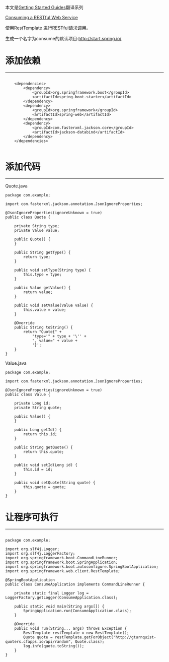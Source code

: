 本文是[Getting Started Guides](https://spring.io/guides)翻译系列

[Consuming a RESTful Web Service](https://spring.io/guides/gs/consuming-rest/)

使用RestTemplate 进行RESTful请求调用。

生成一个名字为consume的默认项目:http://start.spring.io/



# 添加依赖

-------------------------------------------------------------------------------

```

    <dependencies>
        <dependency>
            <groupId>org.springframework.boot</groupId>
            <artifactId>spring-boot-starter</artifactId>
        </dependency>
        <dependency>
            <groupId>org.springframework</groupId>
            <artifactId>spring-web</artifactId>
        </dependency>
        <dependency>
            <groupId>com.fasterxml.jackson.core</groupId>
            <artifactId>jackson-databind</artifactId>
        </dependency>
    </dependencies>


```


# 添加代码

-------------------------------------------------------------------------------

Quote.java

```
package com.example;

import com.fasterxml.jackson.annotation.JsonIgnoreProperties;

@JsonIgnoreProperties(ignoreUnknown = true)
public class Quote {

    private String type;
    private Value value;

    public Quote() {
    }

    public String getType() {
        return type;
    }

    public void setType(String type) {
        this.type = type;
    }

    public Value getValue() {
        return value;
    }

    public void setValue(Value value) {
        this.value = value;
    }

    @Override
    public String toString() {
        return "Quote{" +
            "type='" + type + '\'' +
            ", value=" + value +
            '}';
    }
}

```

Value.java

```
package com.example;

import com.fasterxml.jackson.annotation.JsonIgnoreProperties;

@JsonIgnoreProperties(ignoreUnknown = true)
public class Value {

    private Long id;
    private String quote;

    public Value() {
    }

    public Long getId() {
        return this.id;
    }

    public String getQuote() {
        return this.quote;
    }

    public void setId(Long id) {
        this.id = id;
    }

    public void setQuote(String quote) {
        this.quote = quote;
    }
}

```


# 让程序可执行

-------------------------------------------------------------------------------

```

package com.example;

import org.slf4j.Logger;
import org.slf4j.LoggerFactory;
import org.springframework.boot.CommandLineRunner;
import org.springframework.boot.SpringApplication;
import org.springframework.boot.autoconfigure.SpringBootApplication;
import org.springframework.web.client.RestTemplate;

@SpringBootApplication
public class ConsumeApplication implements CommandLineRunner {

    private static final Logger log = LoggerFactory.getLogger(ConsumeApplication.class);

    public static void main(String args[]) {
        SpringApplication.run(ConsumeApplication.class);
    }

    @Override
    public void run(String... args) throws Exception {
        RestTemplate restTemplate = new RestTemplate();
        Quote quote = restTemplate.getForObject("http://gturnquist-quoters.cfapps.io/api/random", Quote.class);
        log.info(quote.toString());
    }
}

```


